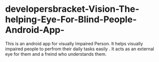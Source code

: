 # developersbracket-Vision-The-helping-Eye-For-Blind-People-Android-App-
  This is an android app for visually Impaired Person.  It helps visually impaired people to perfrom their daily tasks easily . It acts as an external eye for them and a freind who understands them.
